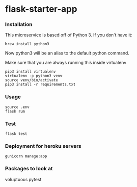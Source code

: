 # flask-starter-app

### Installation

This microservice is based off of Python 3. If you don't have it:
```
brew install python3
```
Now python3 will be an alias to the default python command.

Make sure that you are always running this inside virtualenv

```
pip3 install virtualenv
virtualenv -p python3 venv
source venv/bin/activate
pip3 install -r requirements.txt
```

### Usage

```
source .env
flask run
```

### Test
```
flask test
```

### Deployment for heroku servers
```
gunicorn manage:app
```

### Packages to look at
voluptuous
pytest
